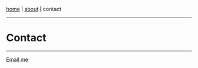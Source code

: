 <a href="https://disesdi.github.io/" target="_blank" rel="noopener noreferrer">home</a> \| <a href="https://cr1.dev/about.html" target="_blank" rel="noopener noreferrer">about</a> \| contact 

-------

# Contact

------- 

[Email me](mailto:disesdi@cr1.dev)
